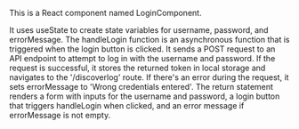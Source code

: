 This is a React component named LoginComponent.

It uses useState to create state variables for username, password, and errorMessage.
The handleLogin function is an asynchronous function that is triggered when the login button is clicked. It sends a POST request to an API endpoint to attempt to log in with the username and password. If the request is successful, it stores the returned token in local storage and navigates to the '/discoverlog' route. If there's an error during the request, it sets errorMessage to 'Wrong credentials entered'.
The return statement renders a form with inputs for the username and password, a login button that triggers handleLogin when clicked, and an error message if errorMessage is not empty.
